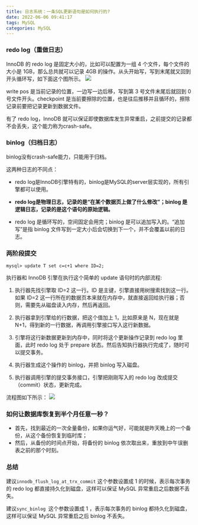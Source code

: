 ```yaml
---
title: 日志系统：一条SQL更新语句是如何执行的?
date: 2022-06-06 09:41:17
tags: MySQL
categories: MySQL
---
```

### redo log（重做日志）

InnoDB 的 redo log 是固定大小的，比如可以配置为一组 4 个文件，每个文件的大小是 1GB，那么总共就可以记录 4GB 的操作。从头开始写，写到末尾就又回到开头循环写，如下面这个图所示。
![](http://qiniu.deveye.cn/blog/img/20220606110553.png)

write pos 是当前记录的位置，一边写一边后移，写到第 3 号文件末尾后就回到 0 号文件开头。checkpoint 是当前要擦除的位置，也是往后推移并且循环的，擦除记录前要把记录更新到数据文件。

有了 redo log，InnoDB 就可以保证即使数据库发生异常重启，之前提交的记录都不会丢失，这个能力称为crash-safe。

### binlog（归档日志）

binlog没有crash-safe能力，只能用于归档。

这两种日志的不同点：

- redo log是InnoDB引擎特有的，binlog是MySQL的server层实现的，所有引擎都可以使用。

- **redo log是物理日志，记录的是“在某个数据页上做了什么修改”；binlog 是逻辑日志，记录的是这个语句的原始逻辑。**

- redo log 是循环写的，空间固定会用完；binlog 是可以追加写入的。“追加写”是指 binlog 文件写到一定大小后会切换到下一个，并不会覆盖以前的日志。


### 两阶段提交

```
mysql> update T set c=c+1 where ID=2;
```
执行器和 InnoDB 引擎在执行这个简单的 update 语句时的内部流程:

1. 执行器先找引擎取 ID=2 这一行。ID 是主键，引擎直接用树搜索找到这一行。如果 ID=2 这一行所在的数据页本来就在内存中，就直接返回给执行器；否则，需要先从磁盘读入内存，然后再返回。

2. 执行器拿到引擎给的行数据，把这个值加上 1，比如原来是 N，现在就是 N+1，得到新的一行数据，再调用引擎接口写入这行新数据。

3. 引擎将这行新数据更新到内存中，同时将这个更新操作记录到 redo log 里面，此时 redo log 处于 prepare 状态。然后告知执行器执行完成了，随时可以提交事务。

4. 执行器生成这个操作的 binlog，并把 binlog 写入磁盘。

5. 执行器调用引擎的提交事务接口，引擎把刚刚写入的 redo log 改成提交（commit）状态，更新完成。

流程图如下所示：
![](http://qiniu.deveye.cn/blog/img/20220606112558.png)

### 如何让数据库恢复到半个月任意一秒？

- 首先，找到最近的一次全量备份，如果你运气好，可能就是昨天晚上的一个备份，从这个备份恢复到临时库；
- 然后，从备份的时间点开始，将备份的 binlog 依次取出来，重放到中午误删表之前的那个时刻。

### 总结

建议```innodb_flush_log_at_trx_commit``` 这个参数设置成 1 的时候，表示每次事务的 redo log 都直接持久化到磁盘，这样可以保证 MySQL 异常重启之后数据不丢失。

建议```sync_binlog ```这个参数设置成 1 ，表示每次事务的 binlog 都持久化到磁盘，这样可以保证 MySQL 异常重启之后 binlog 不丢失。
